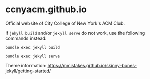 # ccnyacm.github.io

Official website of City College of New York's ACM Club. 

If ```jekyll build``` and/or ```jekyll serve``` do not work, use the following commands instead:

```
bundle exec jekyll build

bundle exec jekyll serve
```

Theme information: 
https://mmistakes.github.io/skinny-bones-jekyll/getting-started/

